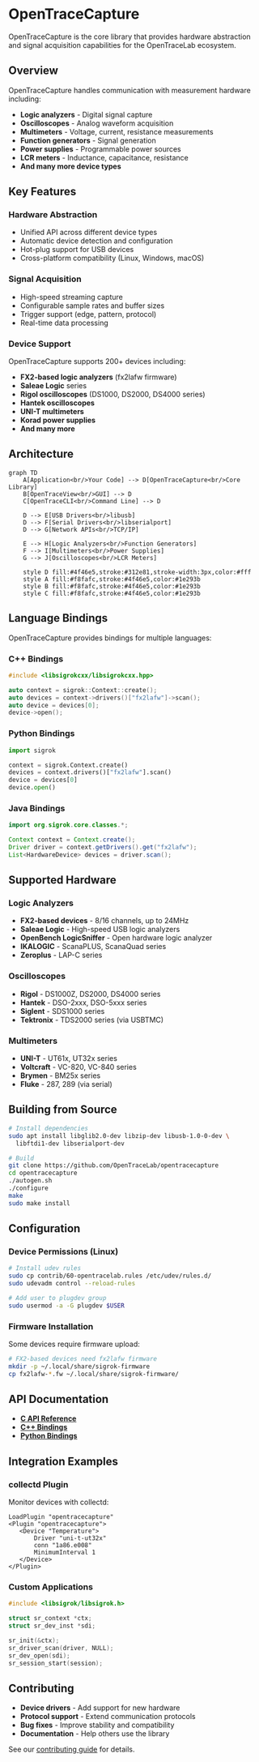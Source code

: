 # OpenTraceCapture

OpenTraceCapture is the core library that provides hardware abstraction and signal acquisition capabilities for the OpenTraceLab ecosystem.

## Overview

OpenTraceCapture handles communication with measurement hardware including:

- **Logic analyzers** - Digital signal capture
- **Oscilloscopes** - Analog waveform acquisition  
- **Multimeters** - Voltage, current, resistance measurements
- **Function generators** - Signal generation
- **Power supplies** - Programmable power sources
- **LCR meters** - Inductance, capacitance, resistance
- **And many more device types**

## Key Features

### Hardware Abstraction
- Unified API across different device types
- Automatic device detection and configuration
- Hot-plug support for USB devices
- Cross-platform compatibility (Linux, Windows, macOS)

### Signal Acquisition
- High-speed streaming capture
- Configurable sample rates and buffer sizes
- Trigger support (edge, pattern, protocol)
- Real-time data processing

### Device Support
OpenTraceCapture supports 200+ devices including:

- **FX2-based logic analyzers** (fx2lafw firmware)
- **Saleae Logic** series
- **Rigol oscilloscopes** (DS1000, DS2000, DS4000 series)
- **Hantek oscilloscopes** 
- **UNI-T multimeters**
- **Korad power supplies**
- **And many more**

## Architecture

```mermaid
graph TD
    A[Application<br/>Your Code] --> D[OpenTraceCapture<br/>Core Library]
    B[OpenTraceView<br/>GUI] --> D
    C[OpenTraceCLI<br/>Command Line] --> D
    
    D --> E[USB Drivers<br/>libusb]
    D --> F[Serial Drivers<br/>libserialport]
    D --> G[Network APIs<br/>TCP/IP]
    
    E --> H[Logic Analyzers<br/>Function Generators]
    F --> I[Multimeters<br/>Power Supplies]
    G --> J[Oscilloscopes<br/>LCR Meters]
    
    style D fill:#4f46e5,stroke:#312e81,stroke-width:3px,color:#fff
    style A fill:#f8fafc,stroke:#4f46e5,color:#1e293b
    style B fill:#f8fafc,stroke:#4f46e5,color:#1e293b
    style C fill:#f8fafc,stroke:#4f46e5,color:#1e293b
```

## Language Bindings

OpenTraceCapture provides bindings for multiple languages:

### C++ Bindings
```cpp
#include <libsigrokcxx/libsigrokcxx.hpp>

auto context = sigrok::Context::create();
auto devices = context->drivers()["fx2lafw"]->scan();
auto device = devices[0];
device->open();
```

### Python Bindings
```python
import sigrok

context = sigrok.Context.create()
devices = context.drivers()["fx2lafw"].scan()
device = devices[0]
device.open()
```

### Java Bindings
```java
import org.sigrok.core.classes.*;

Context context = Context.create();
Driver driver = context.getDrivers().get("fx2lafw");
List<HardwareDevice> devices = driver.scan();
```

## Supported Hardware

### Logic Analyzers
- **FX2-based devices** - 8/16 channels, up to 24MHz
- **Saleae Logic** - High-speed USB logic analyzers
- **OpenBench LogicSniffer** - Open hardware logic analyzer
- **IKALOGIC** - ScanaPLUS, ScanaQuad series
- **Zeroplus** - LAP-C series

### Oscilloscopes  
- **Rigol** - DS1000Z, DS2000, DS4000 series
- **Hantek** - DSO-2xxx, DSO-5xxx series
- **Siglent** - SDS1000 series
- **Tektronix** - TDS2000 series (via USBTMC)

### Multimeters
- **UNI-T** - UT61x, UT32x series  
- **Voltcraft** - VC-820, VC-840 series
- **Brymen** - BM25x series
- **Fluke** - 287, 289 (via serial)

## Building from Source

```bash
# Install dependencies
sudo apt install libglib2.0-dev libzip-dev libusb-1.0-0-dev \
  libftdi1-dev libserialport-dev

# Build
git clone https://github.com/OpenTraceLab/opentracecapture
cd opentracecapture
./autogen.sh
./configure
make
sudo make install
```

## Configuration

### Device Permissions (Linux)
```bash
# Install udev rules
sudo cp contrib/60-opentracelab.rules /etc/udev/rules.d/
sudo udevadm control --reload-rules

# Add user to plugdev group
sudo usermod -a -G plugdev $USER
```

### Firmware Installation
Some devices require firmware upload:
```bash
# FX2-based devices need fx2lafw firmware
mkdir -p ~/.local/share/sigrok-firmware
cp fx2lafw-*.fw ~/.local/share/sigrok-firmware/
```

## API Documentation

- **[C API Reference](https://opentracelab.org/api/opentracecapture/)**
- **[C++ Bindings](https://opentracelab.org/api/opentracecapture/bindings/cxx/)**
- **[Python Bindings](https://opentracelab.org/api/opentracecapture/bindings/python/)**

## Integration Examples

### collectd Plugin
Monitor devices with collectd:
```
LoadPlugin "opentracecapture"
<Plugin "opentracecapture">
   <Device "Temperature">
       Driver "uni-t-ut32x"
       conn "1a86.e008"
       MinimumInterval 1
   </Device>
</Plugin>
```

### Custom Applications
```c
#include <libsigrok/libsigrok.h>

struct sr_context *ctx;
struct sr_dev_inst *sdi;

sr_init(&ctx);
sr_driver_scan(driver, NULL);
sr_dev_open(sdi);
sr_session_start(session);
```

## Contributing

- **Device drivers** - Add support for new hardware
- **Protocol support** - Extend communication protocols  
- **Bug fixes** - Improve stability and compatibility
- **Documentation** - Help others use the library

See our [contributing guide](../community/contributing.md) for details.
